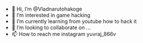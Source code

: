 - 👋 Hi, I’m @Vladnarutohakoge
- 👀 I’m interested in game hacking
- 🌱 I’m currently learning from youtube how to hack it 
- 💞️ I’m looking to collaborate on ...
- 📫 How to reach me instagram yuvraj_866v 


<!---
Vladnarutohakoge/Vladnarutohakoge is a ✨ special ✨ repository because its `README.md` (this file) appears on your GitHub profile.
You can click the Preview link to take a look at your changes.
--->
